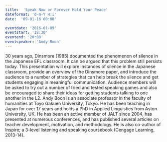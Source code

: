 ```yaml
---
title:  'Speak Now or Forever Hold Your Peace'
dateformat: 'd-m-Y H:i'
date:  '09-01-16 00:00'

eventdate: '2016-01-09'
eventstart: '18:30'
eventend: '20:00'
eventspeaker: 'Andy Boon'
---
```


30 years ago, Dinsmore (1985) documented the phenomenon of silence in the Japanese EFL classroom. It can be argued that this problem still persists today. This presentation will explore instances of silence in the Japanese classroom, provide an overview of the Dinsmore paper, and introduce the audience to a number of strategies that can help break the silence and get students engaging in meaningful communication. Audience members will be asked to try out a number of tried and tested speaking games and also be encouraged to share their ideas for getting students talking to one another in the L2.
Andy Boon is an associate professor in the faculty of humanities at Toyo Gakuen University, Tokyo. He has been teaching in Japan for over 17 years and holds a PhD in Applied Linguistics from Aston University, UK. He has been an active member of JALT since 2004, has presented at numerous conferences, and has published several articles on teacher development, motivation, and methodology. He is also co-author of Inspire; a 3-level listening and speaking coursebook (Cengage Learning, 2013-14).

